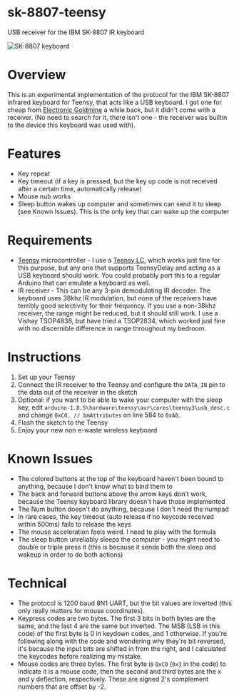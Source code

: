 # sk-8807-teensy
USB receiver for the IBM SK-8807 IR keyboard

![SK-8807 keyboard](http://www.goldmine-elec-products.com/images/G15326B.jpg)

# Overview
This is an experimental implementation of the protocol for the IBM SK-8807 infrared keyboard for Teensy, that acts like a USB keyboard. I got one for cheap from 
[Electronic Goldmine](http://www.goldmine-elec-products.com/prodinfo.asp?number=G15326) a while back, but it didn't come with a receiver. (No need to search for it, there isn't one - the receiver was builtin to the device this keyboard was used with).

# Features
* Key repeat
* Key timeout (if a key is pressed, but the key up code is not received after a certain time, automatically release)
* Mouse nub works
* Sleep button wakes up computer and sometimes can send it to sleep (see Known Issues). This is the only key that can wake up the computer

# Requirements
* [Teensy](https://www.pjrc.com/store/) microcontroller - I use a [Teensy LC](https://www.pjrc.com/store/teensylc.html), which works just fine for this purpose, but any one that supports TeensyDelay and acting as a USB keyboard should work. You could probably port this to a regular Arduino that can emulate a keyboard as well.
* IR receiver - This can be any 3-pin demodulating IR decoder. The keyboard uses 38khz IR modulation, but none of the receivers have terribly good selectivity for their frequency. If you use a non-38khz receiver, the range might be reduced, but it should still work. I use a Vishay TSOP4838, but have tried a TSOP2834, which worked just fine with no discernible difference in range throughout my bedroom.

# Instructions
1. Set up your Teensy
2. Connect the IR receiver to the Teensy and configure the `DATA_IN` pin to the data out of the receiver in the sketch
3. Optional: if you want to be able to wake your computer with the sleep key, edit `arduino-1.8.5\hardware\teensy\avr\cores\teensy3\usb_desc.c` and change `0xC0, // bmAttributes` on line 584 to `0xA0`.
4. Flash the sketch to the Teensy
5. Enjoy your new non e-waste wireless keyboard

# Known Issues
* The colored buttons at the top of the keyboard haven't been bound to anything, because I don't know what to bind them to
* The back and forward buttons above the arrow keys don't work, because the Teensy keyboard library doesn't have those implemented
* The Num button doesn't do anything, because I don't need the numpad
* In rare cases, the key timeout (auto release if no keycode received within 500ms) fails to release the keys
* The mouse acceleration feels weird. I need to play with the formula
* The sleep button unreliably sleeps the computer - you might need to double or triple press it (this is because it sends both the sleep and wakeup in order to do both actions)

# Technical
* The protocol is 1200 baud 8N1 UART, but the bit values are inverted (this only really matters for mouse coordinates).
* Keypress codes are two bytes. The first 3 bits in both bytes are the same, and the last 4 are the same but inverted. The MSB (LSB in this code) of the first byte is 0 in keydown codes, and 1 otherwise. If you're following along with the code and wondering why they're bit reversed, it's because the input bits are shifted in from the right, and I calculated the keycodes before realizing my mistake.
* Mouse codes are three bytes. The first byte is `0xC0` (`0x3` in the code) to indicate it is a mouse code, then the second and third bytes are the x and y deflection, respectively. These are signed 2's complement numbers that are offset by -2.
